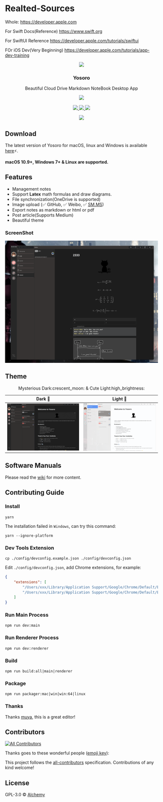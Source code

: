 # Realted-Sources

Whole: https://developer.apple.com

For Swift Docs(Reference)
https://www.swift.org

For SwiftUI Reference
https://developer.apple.com/tutorials/swiftui

FOr iOS Dev(Very Beginning)
https://developer.apple.com/tutorials/app-dev-training


<p align="center">
  <img src="./app/views/assets/images/logo.png" width="200"/>
  <h3 align="center">Yosoro</h3>
  <p align="center">Beautiful Cloud Drive Markdown NoteBook Desktop App</p>
  <p align="center">
    <img src="https://img.shields.io/badge/platform-masOS%20%7C%20Linux%20%7C%20Windows-lightgrey.svg?style=flat-square" />
  </p>
  <p align="center">
    <a target="__blank" href="https://github.com/IceEnd/Yosoro/releases">
      <img src="https://img.shields.io/github/release/iceend/yosoro.svg?style=flat-square" />
    </a>
    <a target="__blank" href="https://travis-ci.org/IceEnd/Yosoro">
      <img src="https://img.shields.io/travis/IceEnd/Yosoro.svg?style=flat-square">
    </a>
    <a target="__blank" href="https://github.com/IceEnd/Yosoro/blob/master/LICENSE">
      <img src="https://img.shields.io/github/license/IceEnd/Yosoro.svg?style=flat-square" />
    </a>
  </p>
  <p align="center">
    <a target="__blank" href="https://github.com/IceEnd/Yosoro/releases">
      <img src="https://img.shields.io/github/downloads/IceEnd/Yosoro/total.svg?style=flat-square">
    </a>
  </p>
</p>

## Download

The latest version of Yosoro for macOS, linux and Windows is available [here](https://github.com/IceEnd/Yosoro/releases):zap:.

**macOS 10.9+, Windows 7+ & Linux are supported.**

## Features

- Management notes
- Support **Latex** math formulas and draw diagrams.
- File synchronization(OneDrive is supported)
- Image upload (:white_check_mark: GitHub, :white_check_mark: Weibo, :white_check_mark: [SM.MS](https://sm.ms))
- Export notes as markdown or html or pdf
- Post article(Supports Medium)
- Beautiful theme

### ScreenShot

![](https://raw.githubusercontent.com/IceEnd/Yosoro-Img/img/yosoro/20190629193507-image.png)

## Theme

<p align="center">Mysterious Dark:crescent_moon: & Cute Light:high_brightness:</p>

| Dark :crescent_moon:| Light :high_brightness: |
|:-------:|:-----:|
| ![](https://raw.githubusercontent.com/IceEnd/Yosoro-Img/img/yosoro/20190629190549-image.png) | ![](https://raw.githubusercontent.com/IceEnd/Yosoro-Img/img/yosoro/20190629190325-image.png) |

## Software Manuals

Please read the [wiki](https://github.com/IceEnd/Yosoro/wiki) for more content.


## Contributing Guide

### Install

```shell
yarn
```

The installation failed in `Windows`, can try this command:

```shell
yarn --ignore-platform
```

### Dev Tools Extension

```shell
cp ./config/devconfig.example.json ./config/devconfig.json
```

Edit `./config/devconfig.json`, add Chrome extensions, for example:

```json
{
    "extensions": [
        "/Users/xxx/Library/Application Support/Google/Chrome/Default/Extensions/lmhkpmbekcpmknklioeibfkpmmfibljd/2.15.3_0",
        "/Users/xxx/Library/Application Support/Google/Chrome/Default/Extensions/fmkadmapgofadopljbjfkapdkoienihi/3.4.0_0"
    ]
}
```

### Run Main Process

```shell
npm run dev:main
```

### Run Renderer Process

```shell
npm run dev:renderer
```

### Build

```shell
npm run build:all|main|renderer
```

### Package

```
npm run packager:mac|win|win:64|linux
```

### Thanks

Thanks [muya](https://github.com/marktext/marktext), this is a great editor!

## Contributors

[![All Contributors](https://img.shields.io/badge/all_contributors-5-orange.svg?style=flat-square)](#contributors)

Thanks goes to these wonderful people ([emoji key](https://github.com/kentcdodds/all-contributors#emoji-key)):


This project follows the [all-contributors](https://github.com/kentcdodds/all-contributors) specification. Contributions of any kind welcome!

## License

GPL-3.0 © [Alchemy](./LICENSE)
